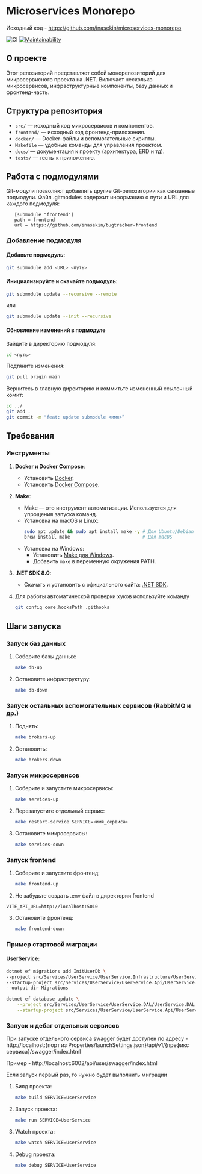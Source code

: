 ﻿# Microservices Monorepo

Исходный код - https://github.com/inasekin/microservices-monorepo

![CI](https://github.com/pofoq/otus/workflows/CI/badge.svg)
[![Maintainability](https://api.codeclimate.com/v1/badges/385c33b7e214963a95ca/maintainability)](https://codeclimate.com/github/inasekin/bugtracker-microservices/maintainability)

## О проекте
Этот репозиторий представляет собой монорепозиторий для микросервисного проекта на .NET. Включает несколько микросервисов, инфраструктурные компоненты, базу данных и фронтенд-часть.

## Структура репозитория

- `src/` — исходный код микросервисов и компонентов.
- `frontend/` — исходный код фронтенд-приложения.
- `docker/` — Docker-файлы и вспомогательные скрипты.
- `Makefile` — удобные команды для управления проектом.
- `docs/` — документация к проекту (архитектура, ERD и тд).
- `tests/` — тесты к приложению.

## Работа с подмодулями

Git-модули позволяют добавлять другие Git-репозитории как связанные подмодули. Файл .gitmodules содержит информацию о пути и URL для каждого подмодуля:

```text
   [submodule "frontend"]
   path = frontend
   url = https://github.com/inasekin/bugtracker-frontend
```

### Добавление подмодуля

#### Добавьте подмодуль:
```bash
git submodule add <URL> <путь>
```
#### Инициализируйте и скачайте подмодуль:
```bash
git submodule update --recursive --remote
```
или
```bash
git submodule update --init --recursive
```
#### Обновление изменений в подмодуле
Зайдите в директорию подмодуля:
```bash
cd <путь>
```
Подтяните изменения:
```bash
git pull origin main
```
Вернитесь в главную директорию и коммитьте измененный ссылочный комит:
```bash
cd ../
git add .
git commit -m "feat: update submodule <имя>”
```

## Требования

### Инструменты

1. **Docker и Docker Compose**:
   - Установить [Docker](https://docs.docker.com/get-docker/).
   - Установить [Docker Compose](https://docs.docker.com/compose/install/).

2. **Make**:
   - Make — это инструмент автоматизации. Используется для упрощения запуска команд.
   - Установка на macOS и Linux:
     ```bash
     sudo apt update && sudo apt install make -y # Для Ubuntu/Debian
     brew install make                           # Для macOS
     ```
   - Установка на Windows:
      - Установить [Make для Windows](http://gnuwin32.sourceforge.net/packages/make.htm).
      - Добавить `make` в переменную окружения PATH.

3. **.NET SDK 8.0**:
   - Скачать и установить с официального сайта: [.NET SDK](https://dotnet.microsoft.com/download).

4. Для работы автоматической проверки хуков используйте команду
    ```bash
    git config core.hooksPath .githooks
    ```

## Шаги запуска

### Запуск баз данных

1. Соберите базы данных:
   ```bash
   make db-up
   ```
2. Остановите инфраструктуру:
   ```bash
   make db-down
   ```

### Запуск остальных вспомогательных сервисов (RabbitMQ и др.)

1. Поднять:
   ```bash
   make brokers-up
   ```
2. Остановить:
   ```bash
   make brokers-down
   ```

### Запуск микросервисов
1. Соберите и запустите микросервисы:
   ```bash
   make services-up
   ```
2. Перезапустите отдельный сервис:
   ```bash
   make restart-service SERVICE=<имя_сервиса>
   ```
3. Остановите микросервисы:
   ```bash
   make services-down
   ```

### Запуск frontend
1. Соберите и запустите фронтенд:
   ```bash
   make frontend-up
   ```
2. Не забудьте создать .env файл в директории frontend
```
VITE_API_URL=http://localhost:5010
```
3. Остановите фронтенд:
   ```bash
   make frontend-down
   ```

### Пример стартовой миграции

#### UserService:
   ```bash
   dotnet ef migrations add InitUserDb \
   --project src/Services/UserService/UserService.Infrastructure/UserService.Infrastructure.csproj \
   --startup-project src/Services/UserService/UserService.Api/UserService.Api.csproj \
   --output-dir Migrations
   ```
```bash
dotnet ef database update \
    --project src/Services/UserService/UserService.DAL/UserService.DAL.csproj \
    --startup-project src/Services/UserService/UserService.Api/UserService.Api.csproj
```

### Запуск и дебаг отдельных сервисов

При запуске отдельного сервиса swagger будет доступен по адресу - http://localhost:{порт из Properties/launchSettings.json}/api/v1/{префикс сервиса}/swagger/index.html

Пример - http://localhost:6002/api/user/swagger/index.html

Если запуск первый раз, то нужно будет выполнить миграции

1. Билд проекта:
   ```bash
   make build SERVICE=UserService
   ```
2. Запуск проекта:
   ```bash
   make run SERVICE=UserService
   ```
3. Watch проекта:
   ```bash
   make watch SERVICE=UserService
   ```
4. Debug проекта:
   ```bash
   make debug SERVICE=UserService
   ```
